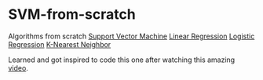 # SVM-from-scratch

Algorithms from scratch
[Support Vector Machine](https://github.com/MaclaurinYudhisthira/SVM-from-scratch)
[Linear Regression](https://github.com/MaclaurinYudhisthira/Linear-Regression-from-scratch)
[Logistic Regression](https://github.com/MaclaurinYudhisthira/Logistic-Regression-from-scratch)
[K-Nearest Neighbor](https://github.com/MaclaurinYudhisthira/KNN-from-scratch)


Learned and got inspired to code this one after watching this amazing [video](https://www.youtube.com/watch?v=UX0f9BNBcsY&t=3s).
